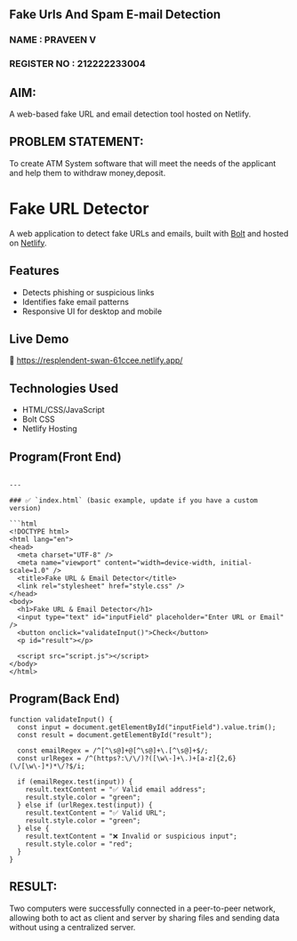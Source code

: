 ## Fake Urls And Spam E-mail Detection

### NAME : PRAVEEN V

### REGISTER NO : 212222233004

## AIM:
A web-based fake URL and email detection tool hosted on Netlify.

## PROBLEM STATEMENT:
To create ATM System software that will meet the needs of the applicant and help them to withdraw money,deposit.
# Fake URL Detector

A web application to detect fake URLs and emails, built with [Bolt](https://boltcss.com) and hosted on [Netlify](https://resplendent-swan-61ccee.netlify.app/).

## Features
- Detects phishing or suspicious links
- Identifies fake email patterns
- Responsive UI for desktop and mobile

## Live Demo
🔗 https://resplendent-swan-61ccee.netlify.app/

## Technologies Used
- HTML/CSS/JavaScript
- Bolt CSS
- Netlify Hosting

## Program(Front End)
```

---

### ✅ `index.html` (basic example, update if you have a custom version)

```html
<!DOCTYPE html>
<html lang="en">
<head>
  <meta charset="UTF-8" />
  <meta name="viewport" content="width=device-width, initial-scale=1.0" />
  <title>Fake URL & Email Detector</title>
  <link rel="stylesheet" href="style.css" />
</head>
<body>
  <h1>Fake URL & Email Detector</h1>
  <input type="text" id="inputField" placeholder="Enter URL or Email" />
  <button onclick="validateInput()">Check</button>
  <p id="result"></p>

  <script src="script.js"></script>
</body>
</html>

```
## Program(Back End)
```
function validateInput() {
  const input = document.getElementById("inputField").value.trim();
  const result = document.getElementById("result");

  const emailRegex = /^[^\s@]+@[^\s@]+\.[^\s@]+$/;
  const urlRegex = /^(https?:\/\/)?([\w\-]+\.)+[a-z]{2,6}(\/[\w\-]*)*\/?$/i;

  if (emailRegex.test(input)) {
    result.textContent = "✅ Valid email address";
    result.style.color = "green";
  } else if (urlRegex.test(input)) {
    result.textContent = "✅ Valid URL";
    result.style.color = "green";
  } else {
    result.textContent = "❌ Invalid or suspicious input";
    result.style.color = "red";
  }
}

```
## RESULT:
Two computers were successfully connected in a peer-to-peer network, allowing both to act as client and server by sharing files and sending data without using a centralized server.
